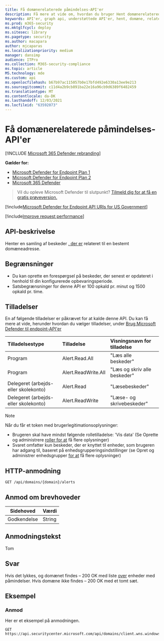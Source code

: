 ```yaml
---
title: Få domænerelaterede påmindelses-API'er
description: Få mere at vide om, hvordan du bruger Hent domænerelaterede påmindelses-API'er til at hente beskeder, der er relateret til en given domæneadresse i Microsoft Defender til slutpunkt.
keywords: API'er, graph api, understøttede API'er, hent, domæne, relaterede, beskeder
ms.prod: m365-security
ms.mktglfcycl: deploy
ms.sitesec: library
ms.pagetype: security
ms.author: macapara
author: mjcaparas
ms.localizationpriority: medium
manager: dansimp
audience: ITPro
ms.collection: M365-security-compliance
ms.topic: article
MS.technology: mde
ms.custom: api
ms.openlocfilehash: b67b97ac115057b0e17bfd492e6330a13ee9e213
ms.sourcegitcommit: c11d4a2b9cb891ba22e16a96cb9d6389f6482459
ms.translationtype: MT
ms.contentlocale: da-DK
ms.lasthandoff: 12/03/2021
ms.locfileid: "63592073"
---
```

# <a name="get-domain-related-alerts-api"></a>Få domænerelaterede påmindelses-API'er

[!INCLUDE [Microsoft 365 Defender rebranding](../../includes/microsoft-defender.md)]

**Gælder for:**
- [Microsoft Defender for Endpoint Plan 1](https://go.microsoft.com/fwlink/?linkid=2154037)
- [Microsoft Defender for Endpoint Plan 2](https://go.microsoft.com/fwlink/?linkid=2154037)
- [Microsoft 365 Defender](https://go.microsoft.com/fwlink/?linkid=2118804)

> Vil du opleve Microsoft Defender til slutpunkt? [Tilmeld dig for at få en gratis prøveversion.](https://signup.microsoft.com/create-account/signup?products=7f379fee-c4f9-4278-b0a1-e4c8c2fcdf7e&ru=https://aka.ms/MDEp2OpenTrial?ocid=docs-wdatp-exposedapis-abovefoldlink)

[!include[Microsoft Defender for Endpoint API URIs for US Government](../../includes/microsoft-defender-api-usgov.md)]

[!include[Improve request performance](../../includes/improve-request-performance.md)]

## <a name="api-description"></a>API-beskrivelse

Henter en samling af beskeder [, der er](alerts.md) relateret til en bestemt domæneadresse.

## <a name="limitations"></a>Begrænsninger

- Du kan oprette en forespørgsel på beskeder, der senest er opdateret i henhold til din konfigurerede opbevaringsperiode.
- Satsbegrænsninger for denne API er 100 opkald pr. minut og 1500 opkald pr. time.

## <a name="permissions"></a>Tilladelser

En af følgende tilladelser er påkrævet for at kalde denne API. Du kan få mere at vide, herunder hvordan du vælger tilladelser, under [Brug Microsoft Defender til endpoint-API'er](apis-intro.md)

Tilladelsestype|Tilladelse|Visningsnavn for tilladelse
:---|:---|:---
Program|Alert.Read.All|"Læs alle beskeder"
Program|Alert.ReadWrite.All|"Læs og skriv alle beskeder"
Delegeret (arbejds- eller skolekonto)|Alert.Read|"Læsebeskeder"
Delegeret (arbejds- eller skolekonto)|Alert.ReadWrite|"Læse- og skrivebeskeder"

> [!NOTE]
> Når du får et token med brugerlegitimationsoplysninger:
>
> - Brugeren skal have mindst følgende rolletilladelse: 'Vis data' (Se Oprette og administrere [roller for at](user-roles.md) få flere oplysninger)
> - Svaret omfatter kun beskeder, der er knyttet til enheder, som brugeren har adgang til, baseret på enhedsgrupperingsindstillinger (se Opret og administrer enhedsgrupper [for at](machine-groups.md) få flere oplysninger)

## <a name="http-request"></a>HTTP-anmodning

```http
GET /api/domains/{domain}/alerts
```

## <a name="request-headers"></a>Anmod om brevhoveder

|Sidehoved|Værdi|
|---|---|
|Godkendelse|String|

## <a name="request-body"></a>Anmodningstekst

Tom

## <a name="response"></a>Svar

Hvis det lykkes, og domænet findes – 200 OK med liste [over](alerts.md) enheder med påmindelser. Hvis domæne ikke findes – 200 OK med et tomt sæt.

## <a name="example"></a>Eksempel

### <a name="request"></a>Anmod

Her er et eksempel på anmodningen.

```http
GET https://api.securitycenter.microsoft.com/api/domains/client.wns.windows.com/alerts
```
